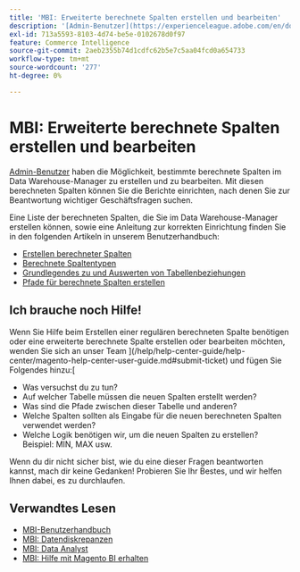 ```yaml
---
title: 'MBI: Erweiterte berechnete Spalten erstellen und bearbeiten'
description: '[Admin-Benutzer](https://experienceleague.adobe.com/en/docs/commerce-business-intelligence/mbi/administrator/user-mgmt/user-management) können bestimmte berechnete Spalten im Data Warehouse-Manager erstellen und bearbeiten. Mit diesen berechneten Spalten können Sie die Berichte einrichten, nach denen Sie zur Beantwortung wichtiger Geschäftsfragen suchen.'
exl-id: 713a5593-8103-4d74-be5e-0102678d0f97
feature: Commerce Intelligence
source-git-commit: 2aeb2355b74d1cdfc62b5e7c5aa04fcd0a654733
workflow-type: tm+mt
source-wordcount: '277'
ht-degree: 0%

---
```


# MBI: Erweiterte berechnete Spalten erstellen und bearbeiten

[Admin-Benutzer](https://experienceleague.adobe.com/en/docs/commerce-business-intelligence/mbi/administrator/user-mgmt/user-management) haben die Möglichkeit, bestimmte berechnete Spalten im Data Warehouse-Manager zu erstellen und zu bearbeiten. Mit diesen berechneten Spalten können Sie die Berichte einrichten, nach denen Sie zur Beantwortung wichtiger Geschäftsfragen suchen.

Eine Liste der berechneten Spalten, die Sie im Data Warehouse-Manager erstellen können, sowie eine Anleitung zur korrekten Einrichtung finden Sie in den folgenden Artikeln in unserem Benutzerhandbuch:

* [Erstellen berechneter Spalten](https://experienceleague.adobe.com/en/docs/commerce-business-intelligence/mbi/analyze/warehouse-manager/creating-calculated-columns)
* [Berechnete Spaltentypen](https://experienceleague.adobe.com/en/docs/commerce-business-intelligence/mbi/analyze/warehouse-manager/calc-column-types)
* [Grundlegendes zu und Auswerten von Tabellenbeziehungen](https://experienceleague.adobe.com/en/docs/commerce-business-intelligence/mbi/analyze/warehouse-manager/table-relationships)
* [Pfade für berechnete Spalten erstellen](https://experienceleague.adobe.com/en/docs/commerce-business-intelligence/mbi/analyze/warehouse-manager/create-paths-calc-columns)

## Ich brauche noch Hilfe!

Wenn Sie Hilfe beim Erstellen einer regulären berechneten Spalte benötigen oder eine erweiterte berechnete Spalte erstellen oder bearbeiten möchten, wenden Sie sich an unser Team ](/help/help-center-guide/help-center/magento-help-center-user-guide.md#submit-ticket) und fügen Sie Folgendes hinzu:[

* Was versuchst du zu tun?
* Auf welcher Tabelle müssen die neuen Spalten erstellt werden?
* Was sind die Pfade zwischen dieser Tabelle und anderen?
* Welche Spalten sollten als Eingabe für die neuen berechneten Spalten verwendet werden?
* Welche Logik benötigen wir, um die neuen Spalten zu erstellen? Beispiel: MIN, MAX usw.

Wenn du dir nicht sicher bist, wie du eine dieser Fragen beantworten kannst, mach dir keine Gedanken! Probieren Sie Ihr Bestes, und wir helfen Ihnen dabei, es zu durchlaufen.

## Verwandtes Lesen

* [MBI-Benutzerhandbuch](https://experienceleague.adobe.com/en/docs/commerce-business-intelligence/mbi/guide-overview)
* [MBI: Datendiskrepanzen](/help/troubleshooting/miscellaneous/mbi-data-discrepancies.md)
* [MBI: Data Analyst](https://experienceleague.adobe.com/en/docs/commerce-business-intelligence/mbi/analyze/data-analyst)
* [MBI: Hilfe mit Magento BI erhalten](https://experienceleague.adobe.com/en/docs/commerce-business-intelligence/mbi/start/sign-in)
